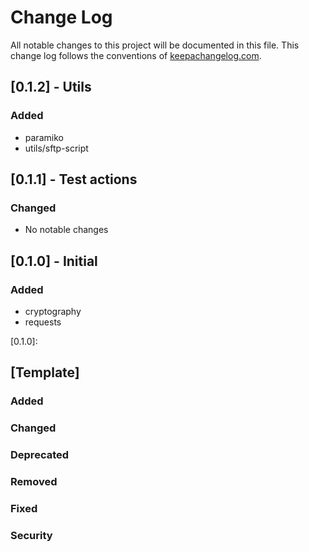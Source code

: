 # Change Log
All notable changes to this project will be documented in this file. This change log follows the conventions of [keepachangelog.com](http://keepachangelog.com/).

## [0.1.2] - Utils
### Added
- paramiko
- utils/sftp-script

## [0.1.1] - Test actions
### Changed
- No notable changes


## [0.1.0] - Initial
### Added
- cryptography
- requests



[0.1.0]: 

## [Template]
### Added

### Changed

### Deprecated

### Removed

### Fixed

### Security